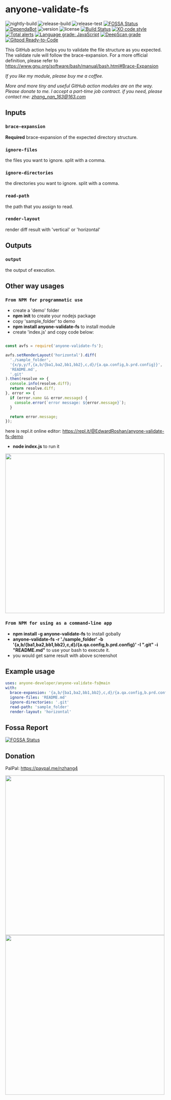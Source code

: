 # anyone-validate-fs

![nightly-build](https://github.com/anyone-developer/anyone-validate-fs/workflows/nightly-build/badge.svg)
![release-build](https://github.com/anyone-developer/anyone-validate-fs/workflows/release-build/badge.svg)
![release-test](https://github.com/anyone-developer/anyone-validate-fs/workflows/release-test/badge.svg)
[![FOSSA Status](https://app.fossa.com/api/projects/custom%2B21065%2Fgit%40github.com%3Aanyone-developer%2Fanyone-validate-fs.git.svg?type=small)](https://app.fossa.com/projects/custom%2B21065%2Fgit%40github.com%3Aanyone-developer%2Fanyone-validate-fs.git?ref=badge_small)
[![DependaBot](https://badgen.net/github/dependabot/anyone-developer/anyone-validate-fs)](https://github.com/anyone-developer/anyone-validate-fs/network/updates)
![version](https://badgen.net/npm/v/@anyone-developer/anyone-validate-fs)
![license](https://badgen.net/github/license/anyone-developer/anyone-validate-fs)
[![Build Status](https://travis-ci.org/anyone-developer/anyone-validate-fs.svg?branch=main)](https://travis-ci.org/anyone-developer/anyone-validate-fs)
[![XO code style](https://badgen.net/xo/status/chalk)](https://github.com/xojs/xo)
[![Total alerts](https://img.shields.io/lgtm/alerts/g/anyone-developer/anyone-validate-fs.svg?logo=lgtm&logoWidth=18)](https://lgtm.com/projects/g/anyone-developer/anyone-validate-fs/alerts/)
[![Language grade: JavaScript](https://img.shields.io/lgtm/grade/javascript/g/anyone-developer/anyone-validate-fs.svg?logo=lgtm&logoWidth=18)](https://lgtm.com/projects/g/anyone-developer/anyone-validate-fs/context:javascript)
[![DeepScan grade](https://deepscan.io/api/teams/11532/projects/14440/branches/269275/badge/grade.svg)](https://deepscan.io/dashboard#view=project&tid=11532&pid=14440&bid=269275)
[![Gitpod Ready-to-Code](https://img.shields.io/badge/Gitpod-ready--to--code-blue?logo=gitpod)](https://gitpod.io/#https://github.com/anyone-developer/anyone-validate-fs)

This GitHub action helps you to validate the file structure as you expected. The validate rule will follow the brace-expansion. For a more official definition, please refer to https://www.gnu.org/software/bash/manual/bash.html#Brace-Expansion

*If you like my module, please buy me a coffee.*

*More and more tiny and useful GitHub action modules are on the way. Please donate to me. I accept a part-time job contract. if you need, please contact me: zhang_nan_163@163.com*

## Inputs

### `brace-expansion`

**Required** brace-expansion of the expected directory structure.

### `ignore-files`

the files you want to ignore. split with a comma.

### `ignore-directories`

the directories you want to ignore. split with a comma.

### `read-path`

the path that you assign to read.

### `render-layout`

render diff result with \'vertical\' or \'horizontal\'

## Outputs

### `output`

the output of execution.

## Other way usages

### `From NPM for programmatic use`

- create a 'demo' folder
- **npm init** to create your nodejs package
- copy 'sample_folder' to demo
- **npm install anyone-validate-fs** to install module
- create 'index.js' and copy code below:

```javascript

const avfs = require('anyone-validate-fs');

avfs.setRenderLayout('horizontal').diff(
  './sample_folder',
  '{x/p,y/f,{a,b/{ba1,ba2,bb1,bb2},c,d}/{a.qa.config,b.prd.config}}',
  'README.md',
  '.git'
).then(resolve => {
  console.info(resolve.diff);
  return resolve.diff;
}, error => {
  if (error.name && error.message) {
    console.error(`error message: ${error.message}`);
  }

  return error.message;
});

```

here is repl.it online editor: https://repl.it/@EdwardRoshan/anyone-validate-fs-demo

- **node index.js** to run it

<img src="https://raw.githubusercontent.com/anyone-developer/anyone-validate-fs/main/misc/module.png" width="500">


### `From NPM for using as a command-line app`

- **npm install -g anyone-validate-fs** to install gobally
- **anyone-validate-fs -r './sample_folder' -b '{a,b/{ba1,ba2,bb1,bb2},c,d}/{a.qa.config,b.prd.config}' -I ".git" -i "README.md"** to use your bash to execute it.
- you would get same result with above screenshot

## Example usage

```yml
uses: anyone-developer/anyone-validate-fs@main
with:
  brace-expansion: '{a,b/{ba1,ba2,bb1,bb2},c,d}/{a.qa.config,b.prd.config}'
  ignore-files: 'README.md'
  ignore-directories: '.git'
  read-path: 'sample_folder'
  render-layout: 'horizontal'
```

## Fossa Report

[![FOSSA Status](https://app.fossa.com/api/projects/custom%2B21065%2Fgit%40github.com%3Aanyone-developer%2Fanyone-validate-fs.git.svg?type=large)](https://app.fossa.com/projects/custom%2B21065%2Fgit%40github.com%3Aanyone-developer%2Fanyone-validate-fs.git?ref=badge_large)

## Donation

PalPal: https://paypal.me/nzhang4

<img src="https://raw.githubusercontent.com/anyone-developer/anyone-validate-fs/main/misc/alipay.JPG" width="500">

<img src="https://raw.githubusercontent.com/anyone-developer/anyone-validate-fs/main/misc/webchat_pay.JPG" width="500">


